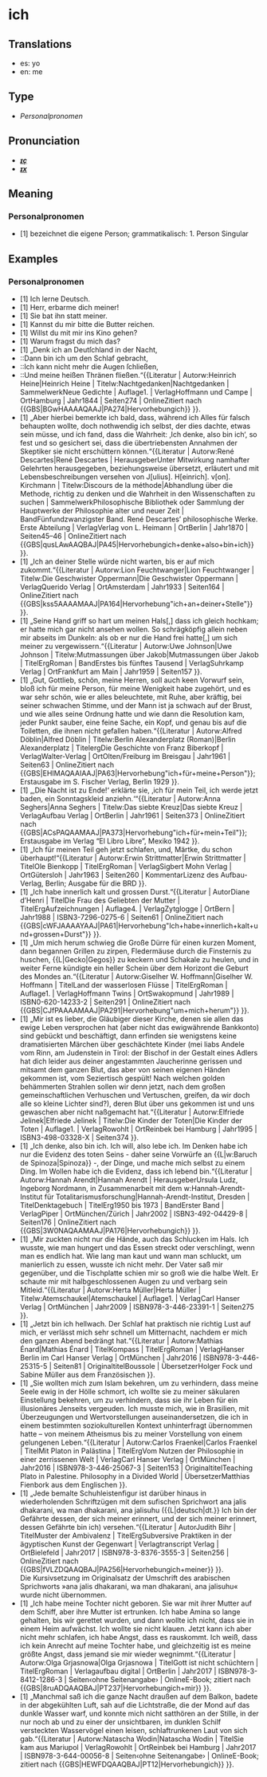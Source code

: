 # ich
## Translations
- es: yo
- en: me
## Type
- _Personalpronomen_
## Pronunciation
- **_[ɪç](https://commons.wikimedia.org/wiki/File:De-ich.ogg)_**
- **_[ɪx](https://commons.wikimedia.org/wiki/File:De-ich.ogg)_**
## Meaning
### Personalpronomen
- [1] bezeichnet die eigene Person; grammatikalisch: 1. Person Singular
## Examples
### Personalpronomen
- [1] Ich lerne Deutsch.
- [1] Herr, erbarme dich meiner!
- [1] Sie bat ihn statt meiner.
- [1] Kannst du mir bitte die Butter reichen.
- [1] Willst du mit mir ins Kino gehen?
- [1] Warum fragst du mich das?
- [1] „Denk ich an Deutſchland in der Nacht,
- ::Dann bin ich um den Schlaf gebracht,
- ::Ich kann nicht mehr die Augen ſchließen,
- ::Und meine heißen Thränen fließen.“<ref>{{Literatur | Autorw:Heinrich Heine|Heinrich Heine | Titelw:Nachtgedanken|Nachtgedanken | SammelwerkNeue Gedichte | Auflage1. | VerlagHoffmann und Campe | OrtHamburg | Jahr1844 | Seiten274 | OnlineZitiert nach {{GBS|BGwHAAAAQAAJ|PA274|Hervorhebungich}} }}.</ref>
- [1] „Aber hierbei bemerkte ich bald, dass, während ich Alles für falsch behaupten wollte, doch nothwendig ich selbst, der dies dachte, etwas sein müsse, und ich fand, dass die Wahrheit: ‚Ich denke, also bin ich‘, so fest und so gesichert sei, dass die übertriebensten Annahmen der Skeptiker sie nicht erschüttern können.“<ref>{{Literatur | Autorw:René Descartes|René Descartes | HerausgeberUnter Mitwirkung namhafter Gelehrten herausgegeben, beziehungsweise übersetzt, erläutert und mit Lebensbeschreibungen versehen von J[ulius]. H[einrich]. v[on]. Kirchmann | Titelw:Discours de la méthode|Abhandlung über die Methode, richtig zu denken und die Wahrheit in den Wissenschaften zu suchen | SammelwerkPhilosophische Bibliothek oder Sammlung der Hauptwerke der Philosophie alter und neuer Zeit | BandFünfundzwanzigster Band. René Descartes’ philosophische Werke. Erste Abteilung | VerlagVerlag von L. Heimann | OrtBerlin | Jahr1870 | Seiten45–46 | OnlineZitiert nach {{GBS|qusLAwAAQBAJ|PA45|Hervorhebungich+denke+also+bin+ich}} }}.</ref>
- [1] „Ich an deiner Stelle würde nicht warten, bis er auf mich zukommt.“<ref>{{Literatur | Autorw:Lion Feuchtwanger|Lion Feuchtwanger | Titelw:Die Geschwister Oppermann|Die Geschwister Oppermann | VerlagQuerido Verlag | OrtAmsterdam | Jahr1933 | Seiten164 | OnlineZitiert nach {{GBS|kss5AAAAMAAJ|PA164|Hervorhebung"ich+an+deiner+Stelle"}} }}.</ref>
- [1] „Seine Hand griff so hart um meinen Hals[,] dass ich gleich hochkam; er hatte mich gar nicht ansehen wollen. So schrägköpfig allein neben mir abseits im Dunkeln: als ob er nur die Hand frei hatte[,] um sich meiner zu vergewissern.“<ref>{{Literatur | Autorw:Uwe Johnson|Uwe Johnson | Titelw:Mutmassungen über Jakob|Mutmassungen über Jakob | TitelErgRoman | BandErstes bis fünftes Tausend | VerlagSuhrkamp Verlag | OrtFrankfurt am Main | Jahr1959 | Seiten157 }}.</ref>
- [1] „Gut, Gottlieb, schön, meine Herren, soll auch keen Vorwurf sein, bloß ich für meine Person, für meine Wenigkeit habe zugehört, und es war sehr schön, wie er alles beleuchtete, mit Ruhe, aber kräftig, bei seiner schwachen Stimme, und der Mann ist ja schwach auf der Brust, und wie alles seine Ordnung hatte und wie dann die Resolution kam, jeder Punkt sauber, eine feine Sache, ein Kopf, und genau bis auf die Toiletten, die ihnen nicht gefallen haben.“<ref>{{Literatur | Autorw:Alfred Döblin|Alfred Döblin | Titelw:Berlin Alexanderplatz (Roman)|Berlin Alexanderplatz | TitelergDie Geschichte von Franz Biberkopf | VerlagWalter-Verlag | OrtOlten/Freiburg im Breisgau | Jahr1961 | Seiten63 | OnlineZitiert nach {{GBS|EHIMAQAAIAAJ|PA63|Hervorhebung"ich+für+meine+Person"}}; Erstausgabe im S. Fischer Verlag, Berlin 1929 }}.</ref>
- [1] „‚Die Nacht ist zu Ende!‘ erklärte sie, ‚ich für mein Teil, ich werde jetzt baden, ein Sonntagskleid anziehn.‘“<ref>{{Literatur | Autorw:Anna Seghers|Anna Seghers | Titelw:Das siebte Kreuz|Das siebte Kreuz | VerlagAufbau Verlag | OrtBerlin | Jahr1961 | Seiten373 | OnlineZitiert nach {{GBS|ACsPAQAAMAAJ|PA373|Hervorhebung"ich+für+mein+Teil"}}; Erstausgabe im Verlag “El Libro Libre”, Mexiko 1942 }}.</ref>
- [1] „Ich für meinen Teil geh jetzt schlafen, und, Märtke, du schon überhaupt!“<ref>{{Literatur | Autorw:Erwin Strittmatter|Erwin Strittmatter | TitelOle Bienkopp | TitelErgRoman | VerlagSigbert Mohn Verlag | OrtGütersloh | Jahr1963 | Seiten260 | KommentarLizenz des Aufbau-Verlag, Berlin; Ausgabe für die BRD }}.</ref>
- [1] „Ich habe innerlich kalt und grossen Durst.“<ref>{{Literatur | AutorDiane d’Henri | TitelDie Frau des Geliebten der Mutter | TitelErgAufzeichnungen | Auflage4. | VerlagZytglogge | OrtBern | Jahr1988 | ISBN3-7296-0275-6 | Seiten61 | OnlineZitiert nach {{GBS|cWFJAAAAYAAJ|PA61|Hervorhebung"Ich+habe+innerlich+kalt+und+grossen+Durst"}} }}.</ref>
- [1] „Um mich herum schwieg die Große Dürre für einen kurzen Moment, dann begannen Grillen zu zirpen, Fledermäuse durch die Finsternis zu huschen, {{L|Gecko|Gegos}} zu keckern und Schakale zu heulen, und in weiter Ferne kündigte ein heller Schein über dem Horizont die Geburt des Mondes an.“<ref>{{Literatur | Autorw:Giselher W. Hoffmann|Giselher W. Hoffmann | TitelLand der wasserlosen Flüsse | TitelErgRoman | Auflage1. | VerlagHoffmann Twins | OrtSwakopmund | Jahr1989 | ISBN0-620-14233-2 | Seiten291 | OnlineZitiert nach {{GBS|CJfPAAAAMAAJ|PA291|Hervorhebung"um+mich+herum"}} }}.</ref>
- [1] „Mir ist es lieber, die Gläubiger dieser Kirche, denen sie allen das ewige Leben versprochen hat (aber nicht das ewigwährende Bankkonto) sind gebückt und beschäftigt, dann erfinden sie wenigstens keine dramatisierten Märchen über geschächtete Kinder (mei liabs Andele vom Rinn, am Judenstein in Tirol: der Bischof in der Gestalt eines Adlers hat dich leider aus deiner angestammten Jaucherinne gerissen und mitsamt dem ganzen Blut, das aber von seinen eigenen Händen gekommen ist, vom Seziertisch gespült! Nach welchen golden behämmerten Strahlen sollen wir denn jetzt, nach dem großen gemeinschaftlichen Verhuschen und Vertuschen, greifen, da wir doch alle so kleine Lichter sind?), deren Blut über uns gekommen ist und uns gewaschen aber nicht naßgemacht hat.“<ref>{{Literatur | Autorw:Elfriede Jelinek|Elfriede Jelinek | Titelw:Die Kinder der Toten|Die Kinder der Toten | Auflage1. | VerlagRowohlt | OrtReinbek bei Hamburg | Jahr1995 | ISBN3-498-03328-X | Seiten374 }}.</ref>
- [1] „Ich denke, also bin ich. Ich will, also lebe ich. Im Denken habe ich nur die Evidenz des toten Seins - daher seine Vorwürfe an {{L|w:Baruch de Spinoza|Spinoza}} -, der Dinge, und mache mich selbst zu einem Ding. Im Wollen habe ich die Evidenz, dass ich lebend bin.“<ref>{{Literatur | Autorw:Hannah Arendt|Hannah Arendt | HerausgeberUrsula Ludz, ‎Ingeborg Nordmann, in Zusammenarbeit mit dem w:Hannah-Arendt-Institut für Totalitarismusforschung|Hannah-Arendt-Institut, Dresden | TitelDenktagebuch | TitelErg1950 bis 1973 | BandErster Band | VerlagPiper | OrtMünchen/Zürich | Jahr2002 | ISBN3-492-04429-8 | Seiten176 | OnlineZitiert nach {{GBS|3W0NAQAAMAAJ|PA176|Hervorhebungich}} }}.</ref>
- [1] „Mir zuckten nicht nur die Hände, auch das Schlucken im Hals. Ich wusste, wie man hungert und das Essen streckt oder verschlingt, wenn man es endlich hat. Wie lang man kaut und wann man schluckt, um manierlich zu essen, wusste ich nicht mehr. Der Vater saß mir gegenüber, und die Tischplatte schien mir so groß wie die halbe Welt. Er schaute mir mit halbgeschlossenen Augen zu und verbarg sein Mitleid.“<ref>{{Literatur | Autorw:Herta Müller|Herta Müller | Titelw:Atemschaukel|Atemschaukel | Auflage1. | VerlagCarl Hanser Verlag | OrtMünchen | Jahr2009 | ISBN978-3-446-23391-1 | Seiten275 }}.</ref>
- [1] „Jetzt bin ich hellwach. Der Schlaf hat praktisch nie richtig Lust auf mich, er verlässt mich sehr schnell um Mitternacht, nachdem er mich den ganzen Abend bedrängt hat.“<ref>{{Literatur | Autorw:Mathias Énard|Mathias Énard | TitelKompass | TitelErgRoman | VerlagHanser Berlin im Carl Hanser Verlag | OrtMünchen | Jahr2016 | ISBN978-3-446-25315-5 | Seiten81 | OriginaltitelBoussole | ÜbersetzerHolger Fock und Sabine Müller aus dem Französischen }}.</ref>
- [1] „Sie wollten mich zum Islam bekehren, um zu verhindern, dass meine Seele ewig in der Hölle schmort, ich wollte sie zu meiner säkularen Einstellung bekehren, um zu verhindern, dass sie ihr Leben für ein illusionäres Jenseits vergeuden. Ich musste mich, wie in Brasilien, mit Überzeugungen und Wertvorstellungen auseinandersetzen, die ich in einem bestimmten soziokulturellen Kontext unhinterfragt übernommen hatte – von meinem Atheismus bis zu meiner Vorstellung von einem gelungenen Leben.“<ref>{{Literatur | Autorw:Carlos Fraenkel|Carlos Fraenkel | TitelMit Platon in Palästina | TitelErgVom Nutzen der Philosophie in einer zerrissenen Welt | VerlagCarl Hanser Verlag | OrtMünchen | Jahr2016 | ISBN978-3-446-25067-3 | Seiten153 | OriginaltitelTeaching Plato in Palestine. Philosophy in a Divided World | ÜbersetzerMatthias Fienbork aus dem Englischen }}.</ref>
- [1] „Jede bemalte Schuhleistenfigur ist darüber hinaus in wiederholenden Schriftzügen mit dem sufischen Sprichwort ana jalis dhakarani, wa man dhakarani, ana jalisuhu ({{L|deutsch|dt.}} Ich bin der Gefährte dessen, der sich meiner erinnert, und der sich meiner erinnert, dessen Gefährte bin ich) versehen.“<ref>{{Literatur | AutorJudith Bihr | TitelMuster der Ambivalenz | TitelErgSubversive Praktiken in der ägyptischen Kunst der Gegenwart | Verlagtranscript Verlag | OrtBielefeld | Jahr2017 | ISBN978-3-8376-3555-3 | Seiten256 | OnlineZitiert nach {{GBS|fVLZDQAAQBAJ|PA256|Hervorhebungich+meiner}} }}.<br />Die Kursivsetzung im Originalsatz der Umschrift des arabischen Sprichworts »ana jalis dhakarani, wa man dhakarani, ana jalisuhu« wurde nicht übernommen.</ref>
- [1] „Ich habe meine Tochter nicht geboren. Sie war mit ihrer Mutter auf dem Schiff, aber ihre Mutter ist ertrunken. Ich habe Amina so lange gehalten, bis wir gerettet wurden, und dann wollte ich nicht, dass sie in einem Heim aufwächst. Ich wollte sie nicht klauen. Jetzt kann ich aber nicht mehr schlafen, ich habe Angst, dass es rauskommt. Ich weiß, dass ich kein Anrecht auf meine Tochter habe, und gleichzeitig ist es meine größte Angst, dass jemand sie mir wieder wegnimmt.“<ref>{{Literatur | Autorw:Olga Grjasnowa|Olga Grjasnowa | TitelGott ist nicht schüchtern | TitelErgRoman | Verlagaufbau digital | OrtBerlin | Jahr2017 | ISBN978-3-8412-1286-3 | Seiten‹ohne Seitenangabe› | OnlineE-Book; zitiert nach {{GBS|8ruADQAAQBAJ|PT237|Hervorhebungich+mir}} }}.</ref>
- [1] „Manchmal saß ich die ganze Nacht draußen auf dem Balkon, badete in der abgekühlten Luft, sah auf die Lichtstraße, die der Mond auf das dunkle Wasser warf, und konnte mich nicht satthören an der Stille, in der nur noch ab und zu einer der unsichtbaren, im dunklen Schilf versteckten Wasservögel einen leisen, schlaftrunkenen Laut von sich gab.“<ref>{{Literatur | Autorw:Natascha Wodin|Natascha Wodin | TitelSie kam aus Mariupol | VerlagRowohlt | OrtReinbek bei Hamburg | Jahr2017 | ISBN978-3-644-00056-8 | Seiten‹ohne Seitenangabe› | OnlineE-Book; zitiert nach {{GBS|HEWFDQAAQBAJ|PT12|Hervorhebungich}} }}.</ref>
